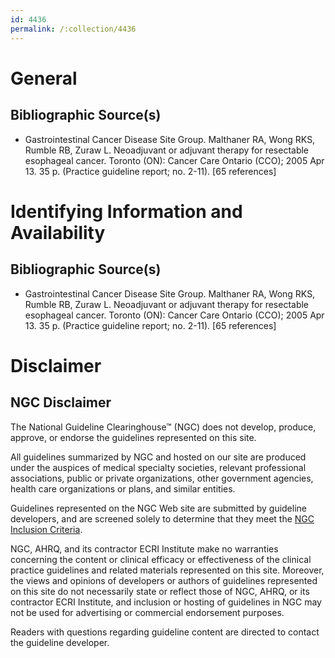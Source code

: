 ```yaml
---
id: 4436
permalink: /:collection/4436
---
```


# General

## Bibliographic Source(s)

- Gastrointestinal Cancer Disease Site Group. Malthaner RA, Wong RKS, Rumble RB, Zuraw L. Neoadjuvant or adjuvant therapy for resectable esophageal cancer. Toronto (ON): Cancer Care Ontario (CCO); 2005 Apr 13. 35 p. (Practice guideline report; no. 2-11). [65 references]

# Identifying Information and Availability

## Bibliographic Source(s)

- Gastrointestinal Cancer Disease Site Group. Malthaner RA, Wong RKS, Rumble RB, Zuraw L. Neoadjuvant or adjuvant therapy for resectable esophageal cancer. Toronto (ON): Cancer Care Ontario (CCO); 2005 Apr 13. 35 p. (Practice guideline report; no. 2-11). [65 references]

# Disclaimer

## NGC Disclaimer

The National Guideline Clearinghouse™ (NGC) does not develop, produce, approve, or endorse the guidelines represented on this site.

All guidelines summarized by NGC and hosted on our site are produced under the auspices of medical specialty societies, relevant professional associations, public or private organizations, other government agencies, health care organizations or plans, and similar entities.

Guidelines represented on the NGC Web site are submitted by guideline developers, and are screened solely to determine that they meet the [NGC Inclusion Criteria](/help-and-about/summaries/inclusion-criteria).

NGC, AHRQ, and its contractor ECRI Institute make no warranties concerning the content or clinical efficacy or effectiveness of the clinical practice guidelines and related materials represented on this site. Moreover, the views and opinions of developers or authors of guidelines represented on this site do not necessarily state or reflect those of NGC, AHRQ, or its contractor ECRI Institute, and inclusion or hosting of guidelines in NGC may not be used for advertising or commercial endorsement purposes.

Readers with questions regarding guideline content are directed to contact the guideline developer.

